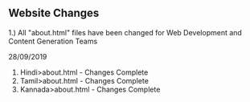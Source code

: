 ## Website Changes
1.) All "about.html" files have been changed for Web Development and Content Generation Teams

28/09/2019
1. Hindi>about.html - Changes Complete
2. Tamil>about.html - Changes Complete
3. Kannada>about.html - Changes Complete
